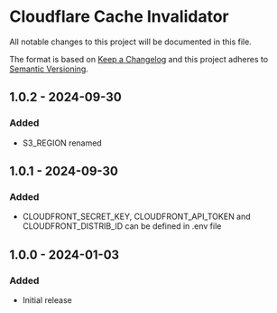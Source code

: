 # Cloudflare Cache Invalidator

All notable changes to this project will be documented in this file.

The format is based on [Keep a Changelog](http://keepachangelog.com/) and this project adheres to [Semantic Versioning](http://semver.org/).


## 1.0.2 - 2024-09-30
### Added
- S3_REGION renamed

## 1.0.1 - 2024-09-30
### Added
- CLOUDFRONT_SECRET_KEY, CLOUDFRONT_API_TOKEN and CLOUDFRONT_DISTRIB_ID can be defined in .env file


## 1.0.0 - 2024-01-03
### Added
- Initial release